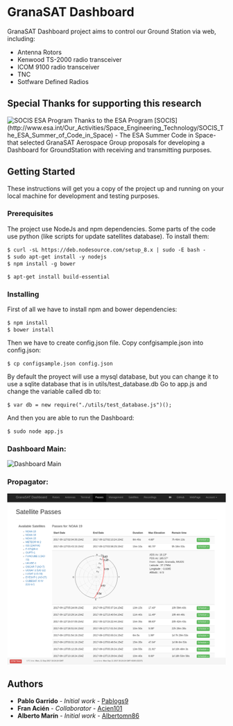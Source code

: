 # GranaSAT Dashboard

GranaSAT Dashboard project aims to control our Ground Station via web, including:

- Antenna Rotors
- Kenwood TS-2000 radio transceiver
- ICOM 9100 radio transceiver
- TNC
- Sotfware Defined Radios

## Special Thanks for supporting this research

<img src="http://www.esa.int/var/esa/storage/images/esa_multimedia/images/2015/03/socis/15309314-1-eng-GB/SOCIS_large.jpg" alt="SOCIS ESA Program">
Thanks to the ESA Program [SOCIS](http://www.esa.int/Our_Activities/Space_Engineering_Technology/SOCIS_The_ESA_Summer_of_Code_in_Space) - The ESA Summer Code in Space- that selected GranaSAT Aerospace Group proposals for developing a Dashboard for GroundStation with receiving and transmitting purposes.

## Getting Started

These instructions will get you a copy of the project up and running on your local machine for development and testing purposes.

### Prerequisites

The project use NodeJs and npm dependencies. Some parts of the code use python (like scripts for update satellites database). To install them:
```
$ curl -sL https://deb.nodesource.com/setup_8.x | sudo -E bash -
$ sudo apt-get install -y nodejs
$ npm install -g bower
```

```
$ apt-get install build-essential
```

### Installing

First of all we have to install npm and bower dependencies:

```
$ npm install
$ bower install
``` 

Then we have to create config.json file. Copy confgisample.json into config.json:

```
$ cp configsample.json config.json
```

By default the proyect will use a mysql database, but you can change it to use a sqlite database that is in utils/test_database.db
Go to app.js and change the variable called db to:

```
$ var db = new require("./utils/test_database.js")();
```

And then you are able to run the Dashboard:
```
$ sudo node app.js
```

### Dashboard Main:

<img src="static/images/dashboardImages/main.png" alt="Dashboard Main">

### Propagator:

<img src="static/images/dashboardImages/propagator.png" alt="Propagator">

## Authors

* **Pablo Garrido**  - *Initial work* - [Pablogs9](https://github.com/pablogs9)
* **Fran Acién** - *Collaborator* - [Acien101](https://github.com/acien101)
* **Alberto Marín** - *Initial work* - [Albertomn86](https://github.com/albertomn86)

